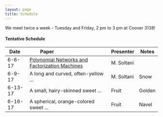 ```yaml
---
layout: page
title: Schedule
---
```


<p class="message">
  We meet twice a week - Tuesday and Friday, 2 pm to 3 pm at Coover 3138! 
</p>

#### Tentative Schedule


Date    | Paper                                                                             | Presenter    | Notes
------- | ------------------------------------------------                                  | ------------ | -----------
6-6-17  | [Polynomial Networks and Factorization Machines](https://arxiv.org/pdf/1607.08810.pdf) | M. Soltani   | 
6-9-17  | A long and curved, often-yellow ...   | M. Soltani   | Snow
6-13-17 | A small, hairy-skinned sweet ...      | Fruit        | Golden
6-16-17 | A spherical, orange-colored sweet ... | Fruit        | Navel

